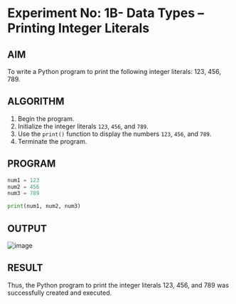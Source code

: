 # Experiment No: 1B- Data Types – Printing Integer Literals

## AIM  
To write a Python program to print the following integer literals: 123, 456, 789.

## ALGORITHM  
1. Begin the program.  
2. Initialize the integer literals `123`, `456`, and `789`.  
3. Use the `print()` function to display the numbers `123`, `456`, and `789`.  
4. Terminate the program.

## PROGRAM
```python
num1 = 123
num2 = 456
num3 = 789

print(num1, num2, num3)


```
## OUTPUT
![image](https://github.com/user-attachments/assets/8f531bad-9691-473e-baea-b9213bd9ecfe)

## RESULT
Thus, the Python program to print the integer literals 123, 456, and 789 was successfully created and executed.
